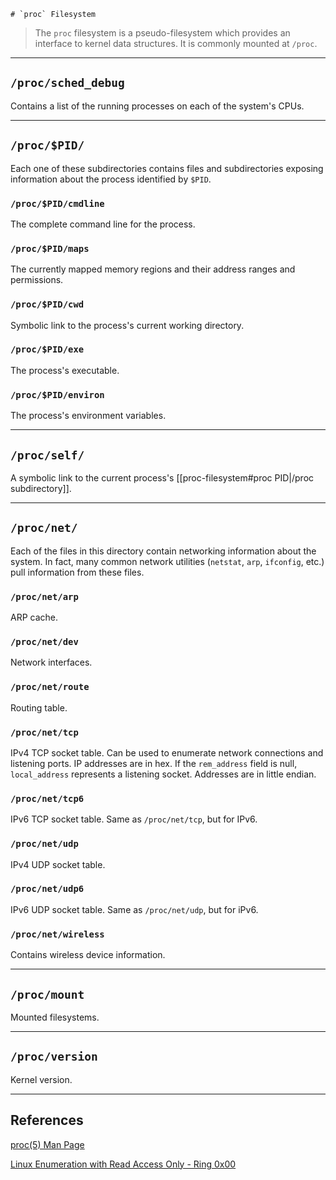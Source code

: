  	# `proc` Filesystem

> The `proc` filesystem is a pseudo-filesystem which provides an interface to kernel data structures. It is commonly mounted at `/proc`.

---

## `/proc/sched_debug`

Contains a list of the running processes on each of the system's CPUs.

---

## `/proc/$PID/`

Each one of these subdirectories contains files and subdirectories exposing information about the process identified by `$PID`.

### `/proc/$PID/cmdline`

The complete command line for the process.

### `/proc/$PID/maps`

The currently mapped memory regions and their address ranges and permissions.

### `/proc/$PID/cwd`

Symbolic link to the process's current working directory.

### `/proc/$PID/exe`

The process's executable.

### `/proc/$PID/environ`

The process's environment variables.

---

## `/proc/self/`

A symbolic link to the current process's [[proc-filesystem#proc PID|/proc subdirectory]].

---

## `/proc/net/`

Each of the files in this directory contain networking information about the system. In fact, many common network utilities (`netstat`, `arp`, `ifconfig`, etc.) pull information from these files.

### `/proc/net/arp`

ARP cache.

### `/proc/net/dev`

Network interfaces.

### `/proc/net/route`

Routing table.

### `/proc/net/tcp`

IPv4 TCP socket table. Can be used to enumerate network connections and listening ports. IP addresses are in hex. If the `rem_address` field is null, `local_address` represents a listening socket. Addresses are in little endian.

### `/proc/net/tcp6`

IPv6 TCP socket table. Same as `/proc/net/tcp`, but for IPv6.

### `/proc/net/udp`

IPv4 UDP socket table.

### `/proc/net/udp6`

IPv6 UDP socket table. Same as `/proc/net/udp`, but for iPv6.

### `/proc/net/wireless`

Contains wireless device information.

---

## `/proc/mount`

Mounted filesystems.

---

## `/proc/version`

Kernel version.

---

## References

[proc(5) Man Page](https://man7.org/linux/man-pages/man5/proc.5.html)

[Linux Enumeration with Read Access Only - Ring 0x00](https://idafchev.github.io/enumeration/2018/03/05/linux_proc_enum.html)
